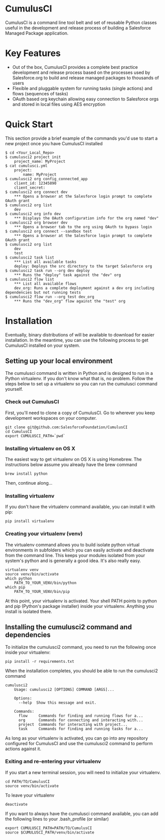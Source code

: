 # CumulusCI

CumulusCI is a command line tool belt and set of reusable Python classes useful in the development and release process of building a Salesforce Managed Package application.

# Key Features

* Out of the box, CumulusCI provides a complete best practice development and release process based on the processes used by Salesforce.org to build and release managed packages to thousands of users
* Flexible and pluggable system for running tasks (single actions) and flows (sequences of tasks)
* OAuth based org keychain allowing easy connection to Salesforce orgs and stored in local files using AES encryption

# Quick Start

This section provide a brief example of the commands you'd use to start a new project once you have CumulusCI installed

    $ cd <Your_Local_Repo>
    $ cumulusci2 project init
        project_name: MyProject
    $ cat cumulusci.yml
        project:
            name: MyProject
    $ cumulusci2 org config_connected_app
        client_id: 12345890
        client_secret:
    $ cumulusci2 org connect dev
        *** Opens a browser at the Salesforce login prompt to complete OAuth grant
    $ cumulusci2 org list
        dev
    $ cumulusci2 org info dev
        *** Displays the OAuth configuration info for the org named "dev"
    $ cumulusci2 org browser dev
        *** Opens a browser tab to the org using OAuth to bypass login
    $ cumulusci2 org connect --sandbox test
        *** Opens a browser at the Salesforce login prompt to complete OAuth grant
    $ cumulusci2 org list
        dev
        test
    $ cumulusci2 task list
        *** List all available tasks
        deploy: Deploys the src directory to the target Salesforce org
    $ cumulusci2 task run --org dev deploy
        *** Runs the "deploy" task against the "dev" org
    $ cumulusci2 flow list
        *** List all available flows
        dev_org: Runs a complete deployment against a dev org including dependencies but not running tests
    $ cumulusci2 flow run --org test dev_org
        *** Runs the "dev_org" flow against the "test" org
    
# Installation

Eventually, binary distributions of will be available to download for easier installation.  In the meantime, you can use the following process to get CumulusCI installed on your system.

## Setting up your local environment
The cumulusci command is written in Python and is designed to run in a Python virtualenv.  If you don't know what that is, no problem.  Follow the steps below to set up a virtualenv so you can run the cumulusci command yourself.

### Check out CumulusCI

First, you'll need to clone a copy of CumulusCI.  Go to wherever you keep development workspaces on your computer.

    git clone git@github.com:SalesforceFoundation/CumulusCI
    cd CumulusCI
    export CUMULUSCI_PATH=`pwd`

### Installing virtualenv on OS X

The easiest way to get virtualenv on OS X is using Homebrew.  The instructions below assume you already have the brew command

    brew install python

Then, continue along...

### Installing virtualenv

If you don't have the virtualenv command available, you can install it with pip:

    pip install virtualenv

### Creating your virtualenv (venv)

The virtualenv command allows you to build isolate python virtual environments in subfolders which you can easily activate and deactivate from the command line.  This keeps your modules isolated from your system's python and is generally a good idea.  It's also really easy.

    virtualenv venv
    source venv/bin/activate
    which python
        PATH_TO_YOUR_VENV/bin/python
    which pip
        PATH_TO_YOUR_VENV/bin/pip
    
At this point, your virtualenv is activated.  Your shell PATH points to python and pip (Python's package installer) inside your virtualenv.  Anything you install is isolated there.

## Installing the cumulusci2 command and dependencies

To initialize the cumulusci2 command, you need to run the following once inside your virtualenv:

    pip install -r requirements.txt

When the installation completes, you should be able to run the cumulusci2 command

    cumulusci2
        Usage: cumulusci2 [OPTIONS] COMMAND [ARGS]...
        
        Options:
          --help  Show this message and exit.

        Commands:
          flow     Commands for finding and running flows for a...
          org      Commands for connecting and interacting with...
          project  Commands for interacting with project...
          task     Commands for finding and running tasks for a...
        

As long as your virtualenv is activated, you can go into any repository configured for CumulusCI and use the cumulusci2 command to perform actions against it.

### Exiting and re-entering your virtualenv

If you start a new terminal session, you will need to initialize your virtualenv.

    cd PATH/TO/CumulusCI
    source venv/bin/activate

To leave your virtualenv

    deactivate

If you want to always have the cumulusci command available, you can add the following lines to your .bash_profile (or similar)

    export CUMULUSCI_PATH=PATH/TO/CumulusCI
    source $CUMULUSCI_PATH/venv/bin/activate
